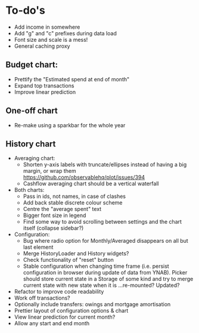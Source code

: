 # To-do's

- Add income in somewhere
- Add "g" and "c" prefixes during data load
- Font size and scale is a mess!
- General caching proxy

## Budget chart:

- Prettify the "Estimated spend at end of month"
- Expand top transactions
- Improve linear prediction

## One-off chart

- Re-make  using a sparkbar for the whole year

## History chart

- Averaging chart:
  - Shorten y-axis labels with truncate/ellipses instead of having a big margin, or wrap them
    https://github.com/observablehq/plot/issues/394
  - Cashflow averaging chart should be a vertical waterfall
- Both charts:
  - Pass in ids, not names, in case of clashes
  - Add back stable discrete colour scheme
  - Centre the "average spent" text
  - Bigger font size in legend
  - Find some way to avoid scrolling between settings and the chart itself (collapse sidebar?)
- Configuration:
  - Bug where radio option for Monthly/Averaged disappears on all but last element
  - Merge HistoryLoader and History widgets?
  - Check functionality of "reset" button
  - Stable configuration when changing time frame (i.e. persist configuration in browser during update of data from YNAB). Picker should store current state in a Storage of some kind and try to merge current state with new state when it is ...re-mounted? Updated?
- Refactor to improve code readability
- Work off transactions?
- Optionally include transfers: owings and mortgage amortisation
- Prettier layout of configuration options & chart
- View linear prediction for current month?
- Allow any start and end month
